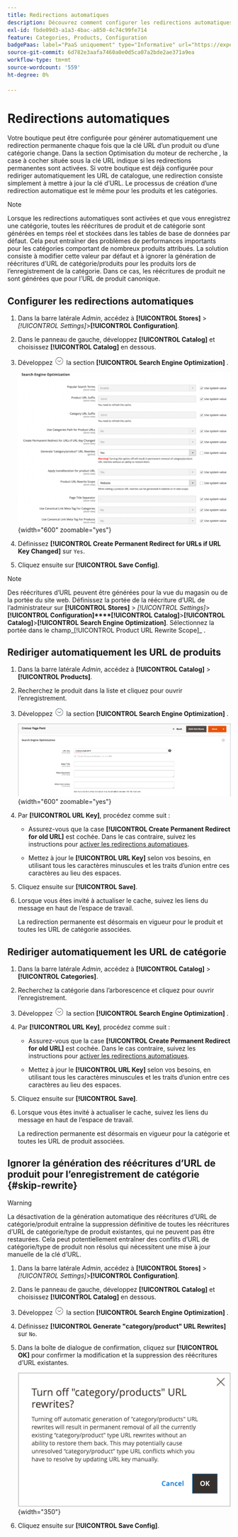 ```yaml
---
title: Redirections automatiques
description: Découvrez comment configurer les redirections automatiques à générer lorsque la clé URL d’un produit ou d’une catégorie change dans votre boutique Commerce.
exl-id: fbde09d3-a1a3-4bac-a850-4c74c99fe714
feature: Categories, Products, Configuration
badgePaas: label="PaaS uniquement" type="Informative" url="https://experienceleague.adobe.com/en/docs/commerce/user-guides/product-solutions" tooltip="S’applique uniquement aux projets Adobe Commerce on Cloud (infrastructure PaaS gérée par Adobe) et aux projets On-premise."
source-git-commit: 6d782e3aafa7460a0e0d5ca07a2bde2ae371a9ea
workflow-type: tm+mt
source-wordcount: '559'
ht-degree: 0%

---
```


# Redirections automatiques

Votre boutique peut être configurée pour générer automatiquement une redirection permanente chaque fois que la clé URL d’un produit ou d’une catégorie change. Dans la section Optimisation du moteur de recherche , la case à cocher située sous la clé URL indique si les redirections permanentes sont activées. Si votre boutique est déjà configurée pour rediriger automatiquement les URL de catalogue, une redirection consiste simplement à mettre à jour la clé d’URL. Le processus de création d’une redirection automatique est le même pour les produits et les catégories.

>[!NOTE]
>
>Lorsque les redirections automatiques sont activées et que vous enregistrez une catégorie, toutes les réécritures de produit et de catégorie sont générées en temps réel et stockées dans les tables de base de données par défaut. Cela peut entraîner des problèmes de performances importants pour les catégories comportant de nombreux produits attribués. La solution consiste à modifier cette valeur par défaut et à ignorer la génération de réécritures d’URL de catégorie/produits pour les produits lors de l’enregistrement de la catégorie. Dans ce cas, les réécritures de produit ne sont générées que pour l’URL de produit canonique.

## Configurer les redirections automatiques

1. Dans la barre latérale _Admin_, accédez à **[!UICONTROL Stores]** > _[!UICONTROL Settings]_>**[!UICONTROL Configuration]**.

1. Dans le panneau de gauche, développez **[!UICONTROL Catalog]** et choisissez **[!UICONTROL Catalog]** en dessous.

1. Développez ![Sélecteur d’extension](../assets/icon-display-expand.png) la section **[!UICONTROL Search Engine Optimization]** .

   ![Configuration du catalogue - Optimisation du moteur de recherche](../configuration-reference/catalog/assets/catalog-search-engine-optimization.png){width="600" zoomable="yes"}

1. Définissez **[!UICONTROL Create Permanent Redirect for URLs if URL Key Changed]** sur `Yes`.

1. Cliquez ensuite sur **[!UICONTROL Save Config]**.


>[!NOTE]
>
> Des réécritures d’URL peuvent être générées pour la vue du magasin ou de la portée du site web. Définissez la portée de la réécriture d’URL de l’administrateur sur **[!UICONTROL Stores]** > _[!UICONTROL Settings]_>**[!UICONTROL Configuration]****[!UICONTROL Catalog]**>**[!UICONTROL Catalog]**>**[!UICONTROL Search Engine Optimization]**. Sélectionnez la portée dans le champ_[!UICONTROL Product URL Rewrite Scope]_ .

## Rediriger automatiquement les URL de produits

1. Dans la barre latérale _Admin_, accédez à **[!UICONTROL Catalog]** > **[!UICONTROL Products]**.

1. Recherchez le produit dans la liste et cliquez pour ouvrir l’enregistrement.

1. Développez ![Sélecteur d’extension ](../assets/icon-display-expand.png) la section **[!UICONTROL Search Engine Optimization]** .

   ![Optimisation du moteur de recherche de produits - redirection permanente](./assets/product-search-engine-optimization-create-permanent-redirect.png){width="600" zoomable="yes"}

1. Par **[!UICONTROL URL Key]**, procédez comme suit :

   - Assurez-vous que la case **[!UICONTROL Create Permanent Redirect for old URL]** est cochée. Dans le cas contraire, suivez les instructions pour [activer les redirections automatiques](url-rewrite.md#configure-url-rewrites).

   - Mettez à jour le **[!UICONTROL URL Key]** selon vos besoins, en utilisant tous les caractères minuscules et les traits d’union entre ces caractères au lieu des espaces.

1. Cliquez ensuite sur **[!UICONTROL Save]**.

1. Lorsque vous êtes invité à actualiser le cache, suivez les liens du message en haut de l’espace de travail.

   La redirection permanente est désormais en vigueur pour le produit et toutes les URL de catégorie associées.

## Rediriger automatiquement les URL de catégorie

1. Dans la barre latérale _Admin_, accédez à **[!UICONTROL Catalog]** > **[!UICONTROL Categories]**.

1. Recherchez la catégorie dans l’arborescence et cliquez pour ouvrir l’enregistrement.

1. Développez ![Sélecteur d’extension](../assets/icon-display-expand.png) la section **[!UICONTROL Search Engine Optimization]** .

1. Par **[!UICONTROL URL Key]**, procédez comme suit :

   - Assurez-vous que la case **[!UICONTROL Create Permanent Redirect for old URL]** est cochée. Dans le cas contraire, suivez les instructions pour [activer les redirections automatiques](url-rewrite.md#configure-url-rewrites).

   - Mettez à jour le **[!UICONTROL URL Key]** selon vos besoins, en utilisant tous les caractères minuscules et les traits d’union entre ces caractères au lieu des espaces.

1. Cliquez ensuite sur **[!UICONTROL Save]**.

1. Lorsque vous êtes invité à actualiser le cache, suivez les liens du message en haut de l’espace de travail.

   La redirection permanente est désormais en vigueur pour la catégorie et toutes les URL de produit associées.

## Ignorer la génération des réécritures d’URL de produit pour l’enregistrement de catégorie {#skip-rewrite}

>[!WARNING]
>
>La désactivation de la génération automatique des réécritures d’URL de catégorie/produit entraîne la suppression définitive de toutes les réécritures d’URL de catégorie/type de produit existantes, qui ne peuvent pas être restaurées. Cela peut potentiellement entraîner des conflits d’URL de catégorie/type de produit non résolus qui nécessitent une mise à jour manuelle de la clé d’URL.

1. Dans la barre latérale _Admin_, accédez à **[!UICONTROL Stores]** > _[!UICONTROL Settings]_>**[!UICONTROL Configuration]**.

1. Dans le panneau de gauche, développez **[!UICONTROL Catalog]** et choisissez **[!UICONTROL Catalog]** en dessous.

1. Développez ![Sélecteur d’extension](../assets/icon-display-expand.png) la section **[!UICONTROL Search Engine Optimization]** .

1. Définissez **[!UICONTROL Generate "category/product" URL Rewrites]** sur `No`.

1. Dans la boîte de dialogue de confirmation, cliquez sur **[!UICONTROL OK]** pour confirmer la modification et la suppression des réécritures d’URL existantes.

   ![Désactiver les réécritures d’URL de catégorie/produit - Confirmer](./assets/seo-rewrite-off.png){width="350"}

1. Cliquez ensuite sur **[!UICONTROL Save Config]**.
